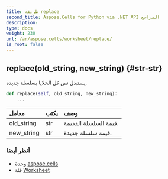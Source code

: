 ```yaml
---
title: طريقة replace
second_title: Aspose.Cells for Python via .NET API المراجع
description:
type: docs
weight: 230
url: /ar/aspose.cells/worksheet/replace/
is_root: false
---
```

##  replace(old_string, new_string) {#str-str}
يستبدل نص كل الخلايا بسلسلة جديدة.



```python
def replace(self, old_string, new_string):
    ...
```


| معامل| يكتب| وصف|
| :- | :- | :- |
| old_string | str | قيمة السلسلة القديمة.|
| new_string | str | قيمة سلسلة جديدة.|



###  أنظر أيضا
* وحدة [aspose.cells](../../)
* فئة [Worksheet](/cells/python-net/ar/aspose.cells/worksheet)

